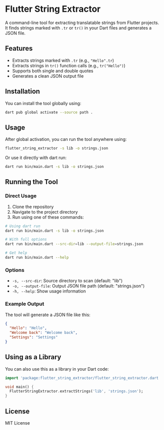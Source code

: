 # Flutter String Extractor

A command-line tool for extracting translatable strings from Flutter projects. It finds strings marked with `.tr` or `tr()` in your Dart files and generates a JSON file.

## Features

- Extracts strings marked with `.tr` (e.g., `"Hello".tr`)
- Extracts strings in `tr()` function calls (e.g., `tr("Hello")`)
- Supports both single and double quotes
- Generates a clean JSON output file

## Installation

You can install the tool globally using:

```bash
dart pub global activate --source path .
```

## Usage

After global activation, you can run the tool anywhere using:

```bash
flutter_string_extractor -s lib -o strings.json
```

Or use it directly with dart run:

```bash
dart run bin/main.dart -s lib -o strings.json
```

## Running the Tool

### Direct Usage

1. Clone the repository
2. Navigate to the project directory
3. Run using one of these commands:

```bash
# Using dart run
dart run bin/main.dart -s lib -o strings.json

# With full options
dart run bin/main.dart --src-dir=lib --output-file=strings.json

# Get help
dart run bin/main.dart --help
```

### Options

- `-s, --src-dir`: Source directory to scan (default: "lib")
- `-o, --output-file`: Output JSON file path (default: "strings.json")
- `-h, --help`: Show usage information

### Example Output

The tool will generate a JSON file like this:

```json
{
  "Hello": "Hello",
  "Welcome back": "Welcome back",
  "Settings": "Settings"
}
```

## Using as a Library

You can also use this as a library in your Dart code:

```dart
import 'package:flutter_string_extractor/flutter_string_extractor.dart';

void main() {
  FlutterStringExtractor.extractStrings('lib', 'strings.json');
}
```

## License

MIT License
